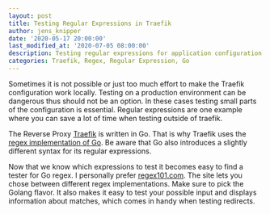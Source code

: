 ```yaml
---
layout: post
title: Testing Regular Expressions in Traefik
author: jens_knipper
date: '2020-05-17 20:00:00'
last_modified_at: '2020-07-05 08:00:00'
description: Testing regular expressions for application configuration is always a pain as every programming language has a slightly different implementation. This results in expressions giving different results for different applications.
categories: Traefik, Regex, Regular Expression, Go
---
```

Sometimes it is not possible or just too much effort to make the Traefik configuration work locally. Testing on a production environment can be dangerous thus should not be an option. In these cases testing small parts of the configuration is essential. Regular expressions are one example where you can save a lot of time when testing outside of traefik.

The Reverse Proxy [Traefik](https://traefik.io) is written in Go. That is why Traefik uses the [regex implementation of Go](https://golang.org/pkg/regexp/syntax/). Be aware that Go also introduces a slightly different syntax for its regular expressions.

Now that we know which expressions to test it becomes easy to find a tester for Go regex. I personally prefer [regex101.com](https://regex101.com/). The site lets you chose between different regex implementations. Make sure to pick the Golang flavor. It also makes it easy to test your possible input and displays information about matches, which comes in handy when testing redirects. 
